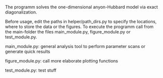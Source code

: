 The programm solves the one-dimensional anyon-Hubbard model via exact diagonalization.

Before usage, edit the paths in helper/path_dirs.py to specify the locations, where to store the data or the figures.
To execute the programm call from the main-folder the files main_module.py, figure_module.py or test_module.py.

main_module.py: general analysis tool to perform parameter scans or generate quick results

figure_module.py: call more elaborate plotting functions

test_module.py: test stuff
